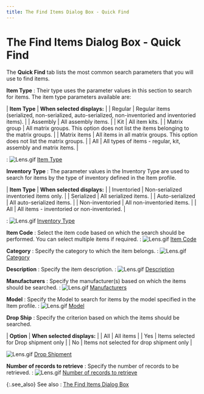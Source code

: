 ```yaml
---
title: The Find Items Dialog Box - Quick Find
---
```


# The Find Items Dialog Box - Quick Find


The **Quick Find** tab lists the  most common search parameters that you will use to find items.


**Item Type**
: Their type uses the parameter values in this section  to search for items. The item type parameters available are:


| **Item Type** | **When selected displays:** |
| Regular | Regular items (serialized, non-serialized, auto-serialized,  non-inventoried and inventoried items). |
| Assembly | All assembly items. |
| Kit | All item kits. |
| Matrix group | All matrix groups. This option does not list the items  belonging to the matrix groups. |
| Matrix items | All items in all matrix groups. This option does not  list the matrix groups. |
| All | All types of items - regular, kit, assembly and matrix  items. |

: ![Lens.gif]({{site.mi_baseurl}}/img/lens.gif) [Item  Type]({{site.mi_baseurl}}/finding-items/find-item-details/quick-find-details/item_type_find_items_content.html)


**Inventory Type**
: The parameter values in the Inventory Type are used  to search for items by the type of inventory defined in the Item profile.


| **Item Type** | **When selected displays:** |
| Inventoried | Non-serialized inventoried items only. |
| Serialized | All serialized items. |
| Auto-serialized | All auto-serialized items. |
| Non-inventoried | All non-inventoried items. |
| All | All items - inventoried or non-inventoried. |

: ![Lens.gif]({{site.mi_baseurl}}/img/lens.gif) [Inventory  Type]({{site.mi_baseurl}}/finding-items/find-item-details/quick-find-details/inventory_type_find_items_content.html)


**Item Code**
: Select the item code based on which the search should  be performed. You can select multiple items if required.
: ![Lens.gif]({{site.mi_baseurl}}/img/lens.gif) [Item  Code]({{site.mi_baseurl}}/finding-items/find-item-details/quick-find-details/item_code_find_item_content.html)


**Category**
: Specify the category to which the item belongs.
: ![Lens.gif]({{site.mi_baseurl}}/img/lens.gif) [Category]({{site.mi_baseurl}}/finding-items/find-item-details/quick-find-details/category_find_items_content.html)


**Description**
: Specify the item description.
: ![Lens.gif]({{site.mi_baseurl}}/img/lens.gif) [Description]({{site.mi_baseurl}}/finding-items/find-item-details/quick-find-details/description_find_item_content.html)


**Manufacturers**
: Specify the manufacturer(s)  based on which the items should be searched.
: ![Lens.gif]({{site.mi_baseurl}}/img/lens.gif) [Manufacturers]({{site.mi_baseurl}}/finding-items/find-item-details/quick-find-details/manufacturers_find_item_content.html)


**Model**
: Specify the Model to search for items by the model  specified in the Item profile.
: ![Lens.gif]({{site.mi_baseurl}}/img/lens.gif) [Model]({{site.mi_baseurl}}/finding-items/find-item-details/quick-find-details/model_find_item_content.html)


**Drop Ship**
: Specify the criterion based on which the items should  be searched.


| **Option** | **When selected displays:** |
| All | All items |
| Yes | Items selected for Drop shipment only |
| No | Items not selected for drop shipment only |



![Lens.gif]({{site.mi_baseurl}}/img/lens.gif) [Drop Shipment]({{site.mi_baseurl}}/finding-items/find-item-details/quick-find-details/drop_shipment_find_items_content.html)


**Number of records to retrieve**
: Specify the number of records to be retrieved.
: ![Lens.gif]({{site.mi_baseurl}}/img/lens.gif) [Number  of records to retrieve]({{site.mi_baseurl}}/finding-items/find-item-details/quick-find-details/number_of_records_to_retrieve.html)


{:.see_also}
See also
: <font style="color: #008000;" color="#008000"><a href="{{site.mi_baseurl}}/finding-items/create-a-new-item-filter/find-items-dialog-box/the_find_items_dialog_box.html">The Find Items 
 Dialog Box</a></font>
